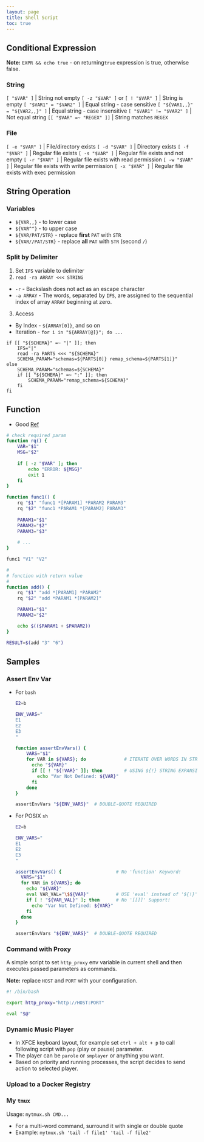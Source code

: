 ```yaml
---
layout: page
title: Shell Script
toc: true
---
```


## Conditional Expression

**Note:** `EXPR && echo true` - on returning`true` expression is true, otherwise false.

### String

`[ "$VAR" ]` | String not empty
`[ -z "$VAR" ]` or `[ ! "$VAR" ]` | String is empty
`[ "$VAR1" = "$VAR2" ]` | Equal string - case sensitive
`[ "${VAR1,,}" = "${VAR2,,}" ]` | Equal string - case insensitive
`[ "$VAR1" != "$VAR2" ]` | Not equal string
`[[ "$VAR" =~ "REGEX" ]]` | String matches `REGEX`

### File

`[ -e "$VAR" ]` | File/directory exists
`[ -d "$VAR" ]` | Directory exists
`[ -f "$VAR" ]` | Regular file exists
`[ -s "$VAR" ]` | Regular file exists and not empty
`[ -r "$VAR" ]` | Regular file exists with read permission
`[ -w "$VAR" ]` | Regular file exists with write permission
`[ -x "$VAR" ]` | Regular file exists with exec permission

## String Operation

### Variables
- `${VAR,,}` - to lower case
- `${VAR^^}` - to upper case
- `${VAR/PAT/STR}` - replace **first** `PAT` with `STR`
- `${VAR//PAT/STR}` - replace **all** `PAT` with `STR` (second `/`)

### Split by Delimiter
1. Set `IFS` variable to delimiter
2. `read -ra ARRAY <<< STRING`
  - `-r` - Backslash does not act as an escape character
  - `-a ARRAY` - The words, separated by `IFS`, are assigned to the sequential index of array `ARRAY` beginning at zero.
3. Access 
  - By Index - `${ARRAY[0]}`, and so on
  - Iteration - `for i in "${ARRAY[@]}"; do ...`

```shell
if [[ "${SCHEMA}" =~ "|" ]]; then
    IFS="|"
    read -ra PARTS <<< "${SCHEMA}"
    SCHEMA_PARAM="schemas=${PARTS[0]} remap_schema=${PARTS[1]}"
else
    SCHEMA_PARAM="schemas=${SCHEMA}"
    if [[ "${SCHEMA}" =~ ":" ]]; then
        SCHEMA_PARAM="remap_schema=${SCHEMA}"
    fi
fi
```

## Function
- Good [Ref](https://linuxize.com/post/bash-functions/)

```sh
# check required param
function rq() {
    VAR="$1"
    MSG="$2"
    
    if [ -z "$VAR" ]; then
        echo "ERROR: ${MSG}"
        exit 1
    fi
}

function func1() {
    rq "$1" "func1 *[PARAM1] *PARAM2 PARAM3"
    rq "$2" "func1 *PARAM1 *[PARAM2] PARAM3"
    
    PARAM1="$1"
    PARAM2="$2"
    PARAM3="$3"
    
    # ...
}

func1 "V1" "V2" 

#
# function with return value
#
function add() {
    rq "$1" "add *[PARAM1] *PARAM2"
    rq "$2" "add *PARAM1 *[PARAM2]"

    PARAM1="$1"
    PARAM2="$2"

    echo $(($PARAM1 + $PARAM2))
}

RESULT=$(add "3" "6")
```

## Samples

### Assert Env Var
- For `bash`
  ```bash
  E2=b

  ENV_VARS="
  E1
  E2
  E3
  "
  
  function assertEnvVars() {
      VARS="$1"
      for VAR in ${VARS}; do              # ITERATE OVER WORDS IN STRING
        echo "${VAR}"
        if [[ ! "${!VAR}" ]]; then        # USING ${!} STRING EXPANSION
          echo "Var Not Defined: ${VAR}"
        fi
      done
  }
  
  assertEnvVars "${ENV_VARS}"  # DOUBLE-QUOTE REQUIRED
  ```

- For POSIX `sh`
  ```sh
  E2=b
  
  ENV_VARS="
  E1
  E2
  E3
  "
  
  assertEnvVars() {                    # No 'function' Keyword!
    VARS="$1"
    for VAR in ${VARS}; do
      echo "${VAR}"
      eval VAR_VAL="\$${VAR}"          # USE 'eval' instead of '${!}'
      if [ ! "${VAR_VAL}" ]; then      # No '[[]]' Support!
        echo "Var Not Defined: ${VAR}"
      fi
    done
  }
  
  assertEnvVars "${ENV_VARS}"  # DOUBLE-QUOTE REQUIRED
  ```

### Command with Proxy
A simple script to set `http_proxy` env variable in current shell and then executes passed parameters as commands.

**Note:** replace `HOST` and `PORT` with your configuration.

```sh
#! /bin/bash

export http_proxy="http://HOST:PORT"

eval "$@"
```

### Dynamic Music Player
- In XFCE keyboard layout, for example set `ctrl + alt + p` to call following script with `pop` (play or pause) parameter. 
- The player can be `parole` or `smplayer` or anything you want. 
- Based on priority and running processes, the script decides to send action to selected player.

<div>
<script src="/assets/embed.js?target=https://github.com/mbizhani/Dockage/blob/master/Script/mplayer.sh"></script>
</div>

### Upload to a Docker Registry
<div>
<script src="/assets/embed.js?target=https://github.com/mbizhani/Dockage/blob/master/Script/upload-to-registry.sh"></script>
</div>

### My `tmux`
Usage: `mytmux.sh CMD...`
- For a multi-word command, surround it with single or double quote
- Example: `mytmux.sh 'tail -f file1' 'tail -f file2'`
<div>
<script src="/assets/embed.js?target=https://github.com/mbizhani/Dockage/blob/master/Script/mytmux.sh"></script>
</div>
